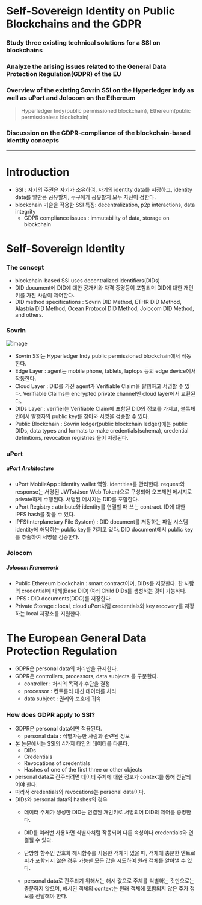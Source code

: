 # Self-Sovereign Identity on Public Blockchains and the GDPR
### Study three existing technical solutions for a SSI on blockchains
### Analyze the arising issues related to the General Data Protection Regulation(GDPR) of the EU
### Overview of the existing Sovrin SSI on the Hyperledger Indy as well as uPort and Jolocom on the Ethereum
> Hyperledger Indy(public permissioned blockchain), Ethereum(public permissionless blockchain)
### Discussion on the GDPR-compliance of the blockchain-based identity concepts
---
# Introduction
- SSI : 자기의 주권은 자기가 소유하여, 자기의 identity data를 저장하고, identity data를 얼만큼 공유할지, 누구에게 공유할지 모두 자신이 정한다.
- blockchain 기술을 적용한 SSI 특징: decentralization, p2p interactions, data integrity
  - GDPR compliance issues : immutability of data, storage on blockchain
# Self-Sovereign Identity
### The concept
- blockchain-based SSI uses decentralized identifiers(DIDs)
- DID document에 DID에 대한 공개키와 자격 증명등이 포함되며 DID에 대한 개인키를 가진 사람이 제어한다.
- DID method specifications : Sovrin DID Method, ETHR DID Method, Alastria DID Method, Ocean Protocol DID Method, Jolocom DID Method, and others.
### Sovrin
![image](https://user-images.githubusercontent.com/68576770/95706296-70f7a080-0c91-11eb-8867-d4cd67590108.png)
- Sovrin SSI는 Hyperledger Indy public permissioned blockchain에서 작동한다.
- Edge Layer : agent는 mobile phone, tablets, laptops 등의 edge device에서 작동한다.
- Cloud Layer : DID를 가진 agent가 Verifiable Claim을 발행하고 서명할 수 있다. 
                Verifiable Claims는 encrypted private channel인 cloud layer에서 교환된다.
- DIDs Layer : verifier는 Verifiable Claim에 포함된 DID의 정보를 가지고, 블록체인에서 발행자의 public key를 찾아와 서명을 검증할 수 있다.
- Public Blockchain : Sovrin ledger(public blockchain ledger)에는 public DIDs, data types and formats to make credentials(schema), credential definitions, revocation registries 들이 저장된다.
### uPort
##### uPort Architecture
- uPort MobileApp : identity wallet 역할. identities를 관리한다. 
                    request와 response는 서명된 JWTs(Json Web Token)으로 구성되어 오프체인 메시지로 private하게 수행된다. 
                    서명된 메시지는 DID를 포함한다.
- uPort Registry : attribute와 identity를 연결할 때 쓰는 contract.
                    ID에 대한 IPFS hash를 찾을 수 있다.
- IPFS(Interplanetary File System) : DID document를 저장하는 파일 시스템
                                    identity에 해당하는 public key를 가지고 있다.
                                    DID document에서 public key를 추출하여 서명을 검증한다.
### Jolocom
##### Jolocom Framework
- Public Ethereum blockchain : smart contract이며, DIDs를 저장한다.
                            한 사람의 credential에 대해(Base DID) 여러 Child DIDs를 생성하는 것이 가능하다.
- IPFS : DID documents(DDO)를 저장한다.
- Private Storage : local, cloud
                    uPort처럼 credentials와 key recovery를 저장하는 local 저장소를 지원한다.
# The European General Data Protection Regulation
- GDPR은 personal data의 처리만을 규제한다.
- GDPR은 controllers, processors, data subjects 를 구분한다.    
    - controller : 처리의 목적과 수단을 결정
    - processor : 컨트롤러 대신 데이터를 처리
    - data subject : 권리와 보호에 귀속
### How does GDPR apply to SSI?
- GDPR은 personal data에만 적용된다.
    - personal data : 식별가능한 사람과 관련된 정보
- 본 논문에서는 SSI의 4가지 타입의 데이터를 다룬다.
    - DIDs
    - Credentials
    - Revocations of credentials
    - Hashes of one of the first three or other objects
- personal data로 간주되려면 데이터 주체에 대한 정보가 context를 통해 전달되어야 한다.
- 따라서 credentials와 revocations는 personal data이다.
- DIDs와 personal data의 hashes의 경우
    - 데이터 주체가 생성한 DID는 연결된 개인키로 서명되어 DID의 제어를 증명한다.
    - DID를 여러번 사용하면 식별자처럼 작동되어 다른 속성이나 credentials와 연결될 수 있다.

    - 단방향 함수인 암호화 해시함수를 사용한 객체가 있을 때, 객체에 충분한 엔트로피가 포함되지 않은 경우 가능한 모든 값을 시도하여 원래 객체를 알아낼 수 있다.
    - personal data로 간주되기 위해서는 해시 값으로 주체를 식별하는 것만으로는 충분하지 않으며, 해시된 객체의 context는 원래 객체에 포함되지 않은 추가 정보를 전달해야 한다.